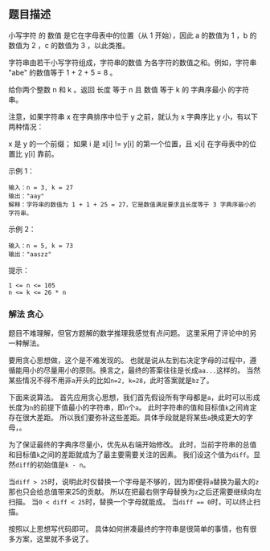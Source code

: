 ## 题目描述
小写字符 的 数值 是它在字母表中的位置（从 1 开始），因此 a 的数值为 1 ，b 的数值为 2 ，c 的数值为 3 ，以此类推。

字符串由若干小写字符组成，字符串的数值 为各字符的数值之和。例如，字符串 "abe" 的数值等于 1 + 2 + 5 = 8 。

给你两个整数 n 和 k 。返回 长度 等于 n 且 数值 等于 k 的 字典序最小 的字符串。

注意，如果字符串 x 在字典排序中位于 y 之前，就认为 x 字典序比 y 小，有以下两种情况：

x 是 y 的一个前缀；
如果 i 是 x[i] != y[i] 的第一个位置，且 x[i] 在字母表中的位置比 y[i] 靠前。

示例 1：
```
输入：n = 3, k = 27
输出："aay"
解释：字符串的数值为 1 + 1 + 25 = 27，它是数值满足要求且长度等于 3 字典序最小的字符串。
```
示例 2：
```
输入：n = 5, k = 73
输出："aaszz"
```

提示：
```
1 <= n <= 105
n <= k <= 26 * n
```

### 解法 贪心
题目不难理解，但官方题解的数学推理我感觉有点问题。
这里采用了评论中的另一种解法。

要用贪心思想做，这个是不难发现的。
也就是说从左到右决定字母的过程中，遵循能用小的尽量用小的原则。换言之，最终的答案往往是长成`aa...`这样的。
当然某些情况不得不用非`a`开头的比如`n=2, k=28`，此时答案就是`bz`了。

下面来说算法。
首先应用贪心思想，我们首先假设所有字母都是`a`，此时可以形成长度为`n`的前提下值最小的字符串，即`n`个`a`。
此时字符串的值和目标值`k`之间肯定存在很大差距。
所以我们要弥补这些差距。具体手段就是将某些`a`换成更大的字母，。

为了保证最终的字典序尽量小，优先从右端开始修改。
此时，当前字符串的总值和目标值`k`之间的差距就成为了最主要需要关注的因素。
我们设这个值为`diff`。显然`diff`的初始值是`k - n`。

当`diff > 25`时，说明此时仅替换一个字母是不够的，因为即便将`a`替换为最大的`z`那也只会给总值带来25的贡献。
所以在把最右侧字母替换为`z`之后还需要继续向左扫描。
当`0 < diff < 25`时，替换一个字母就能成。
当`diff == 0`时，可以终止扫描。

按照以上思想写代码即可。
具体如何拼凑最终的字符串是很简单的事情，也有很多方案，这里就不多说了。